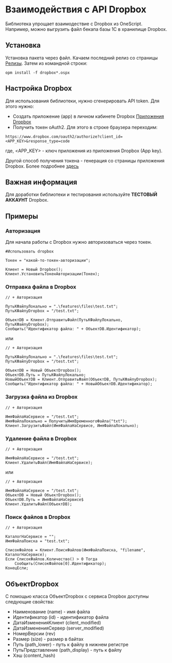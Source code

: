 # Взаимодействия с API Dropbox

Библиотека упрощает взаимодествие с Dropbox из OneScript. Например, можно выгрузить файл бекапа базы 1С в хранилище Dropbox.

## Установка

Установка пакета через файл. Качаем последний релиз со страницы [Релизы](https://github.com/otymko/dropbox/releases "Релизы").
Затем из командной строки:
```
opm install -f dropbox*.ospx
```

## Настройка Dropbox

Для использования библиотеки, нужно сгенерировать API token. Для этого нужно:
* Создать приложение (app) в личном кабинете Dropbox [Приложения Dropbox](https://www.dropbox.com/developers/apps "Приложения Dropbox")
* Получить токен oAuth2. Для этого в строке браузера переходим:

```
https://www.dropbox.com/oauth2/authorize?client_id=<APP_KEY>&response_type=code
```
где, <APP_KEY> - ключ приложения из приложения Dropbox (App key).

Другой способ получения токена - генерация со страницы приложения Dropbox. Более подробнее [здесь](https://blogs.dropbox.com/developers/2014/05/generate-an-access-token-for-your-own-account/ "Ссылка на блок Dropbox")

## Важная информация

Для доработки библиотеки и тестирования используйте **ТЕСТОВЫЙ АККАУНТ** Dropbox.

## Примеры

### Авторизация

Для начала работы с Dropbox нужно авторизоваться через токен.

``` bsl
#Использовать dropbox

Токен = "какой-то-токен-авторизации";

Клиент = Новый Dropbox();
Клиент.УстановитьТокенАвторизации(Токен);
```

### Отправка файла в Dropbox

``` bsl
// + Авторизация 

ПутьКФайлуЛокально = ".\features\files\test.txt";
ПутьКФайлуDropbox = "/test.txt"; 

ОбъектDB = Клиент.ОтправитьФайл(ПутьКФайлуЛокально, ПутьКФайлуDropbox);
Сообщить("Идентификатор файла: " + ОбъектDB.Идентификатор);
```

или

``` bsl
// + Авторизация 

ПутьКФайлуЛокально = ".\features\files\test.txt";
ПутьКФайлуDropbox = "/test.txt"; 

ОбъектDB = Новый ОбъектDropbox();
ОбъектDB.Путь = ПутьКФайлуЛокально;
НовыйОбъектDB = Клиент.ОтправитьФайл(ОбъектDB, ПутьКФайлуDropbox);
Сообщить("Идентификатор файла: " + НовыйОбъектDB.Идентификатор);
```

### Загрузка файла из Dropbox

``` bsl
// + Авторизация 

ИмяФайлаНаСервисе = "/test.txt";
ИмяФайлаЛокально = ПолучитьИмяВременногоФайла("txt");
Клиент.ЗагрузитьФайл(ИмяФайлаНаСервисе, ИмяФайлаЛокально);
```

### Удаление файла в Dropbox
``` bsl
// + Авторизация 

ИмяФайлаНаСервисе = "/test.txt";
Клиент.УдалитьФайл(ИмяФайлаНаСервисе);
```

или

``` bsl
// + Авторизация 

ИмяФайлаНаСервисе = "/test.txt";
ОбъектDB = Новый ОбъектDropbox();
ОбъектDB.Путь = ИмяФайлаНаСервисе$ 
Клиент.УдалитьФайл(ОбъектDB);
```

### Поиск файлов в Dropbox
``` bsl
// + Авторизация 

КаталогНаСервисе = "";
ИмяФайлаПоиска = "test.txt"; 

СписокФайлов = Клиент.ПоискФайлов(ИмяФайлаПоиска, "filename", КаталогНаСервисе);
Если СписокФайлов.Количество() > 0 Тогда
    Сообщить(СписокФайлов[0].Идентификатор);
КонецЕсли;
```

## ОбъектDropbox
С помощью класса ОбъектDropbox с сервиса Dropbox доступны следующие свойства:
* Наименование (name) - имя файла
* Идентификатор (id) - идентификатор файла
* ДатаИзмененияКлиент (client_modified)
* ДатаИзмененияСервер (server_modified)
* НомерВерсии (rev)
* Размер (size) - размер в байтах
* Путь (path_lower) - путь к файлу в нижнем регистре
* ПутьПредставление (path_display) - путь к файлу
* Хэш (content_hash)